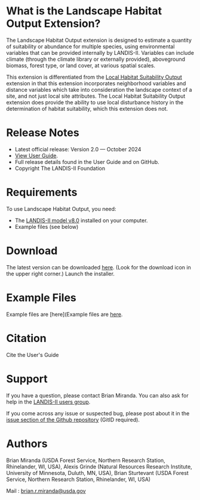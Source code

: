 # What is the Landscape Habitat Output Extension?

The Landscape Habitat Output extension is designed to estimate a quantity of suitability or abundance for multiple species, using environmental variables that can be provided internally by LANDIS-II.  Variables can include climate (through the climate library or externally provided), aboveground biomass, forest type, or land cover, at various spatial scales.

This extension is differentiated from the [Local Habitat Suitability Output](https://landis-ii-foundation.github.io/Extension-Local-Habitat-Suitability-Output/) extension in that this extension incorporates neighborhood variables and distance variables which take into consideration the landscape context of a site, and not just local site attributes.  The Local Habitat Suitability Output extension does provide the ability to use local disturbance history in the determination of habitat suitability, which this extension does not.

# Release Notes

- Latest official release: Version 2.0 — October 2024
- [View User Guide](https://github.com/LANDIS-II-Foundation/Extension-Output-Bird-Habitat/blob/master/deploy/docs/LANDIS-II%20Landscape%20Habitat%20Output%20v2%20User%20Guide.pdf).
- Full release details found in the User Guide and on GitHub.
- Copyright The LANDIS-II Foundation

# Requirements

To use Landscape Habitat Output, you need:

- The [LANDIS-II model v8.0](http://www.landis-ii.org/install) installed on your computer.
- Example files (see below)

# Download

The latest version can be downloaded [here](https://github.com/LANDIS-II-Foundation/Extension-Output-Bird-Habitat/blob/master/deploy/installer/LANDIS-II-V8%20Output%20Landscape%20Habitat%202.0-setup.exe). (Look for the download icon in the upper right corner.) Launch the installer.

# Example Files

Example files are [here](Example files are [here](https://downgit.github.io/#/home?url=https://github.com/LANDIS-II-Foundation/Extension-Output-Bird-Habitat/tree/master/testings/Core8.0-BirdHabitat2.0).

# Citation

Cite the User's Guide

# Support

If you have a question, please contact Brian Miranda. 
You can also ask for help in the [LANDIS-II users group](http://www.landis-ii.org/users).

If you come across any issue or suspected bug, please post about it in the [issue section of the Github repository](https://github.com/LANDIS-II-Foundation/Extension-Output-Bird-Habitat/issues) (GitID required).

# Authors

Brian Miranda (USDA Forest Service, Northern Research Station, Rhinelander, WI, USA), Alexis Grinde (Natural Resources Research Institute, University of Minnesota, Duluth, MN, USA), Brian Sturtevant (USDA Forest Service, Northern Research Station, Rhinelander, WI, USA)

Mail : brian.r.miranda@usda.gov
